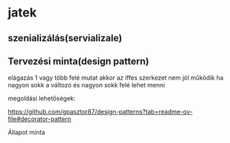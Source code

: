 # jatek
## szenializálás(servializale)
## Tervezési minta(design pattern)

elágazás 1 vagy több felé mutat akkor az iffes szerkezet nem jól működik ha nagyon sokk a változó és nagyon sokk felé lehet menni

megoldási lehetőségek:

https://github.com/gpasztor87/design-patterns?tab=readme-ov-file#decorator-pattern

Állapot minta